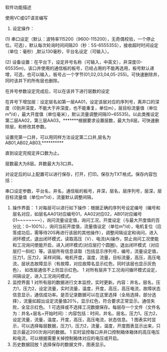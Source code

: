 软件功能描述

使用VC或QT语言编写

1. 设定操作：

(1) 串口设定（默认：波特率115200（9600-115200），无奇偶校验，一个停止位。可选），默认每次轮询时间间隔20（秒：5S-655535S），接收超时时间设定（单位：毫秒）,默认130毫秒，平台名设定（可输入）。

(2) 设备设置：在平台下，设定井号名称（可输入，中英文），井深度(0-65535m)，该口井使用的通信板的板号，已经占用的不能再选用，板号默认递增，可选，也可以输入，板号占一个字节(01,02,03,04,05-255)。可快速删除井，同时该井下的所有层也删除。

在井号参数设定完成后，可以在该井下进行层数的设定

在井号下增加层：设定层名如第一层AA01，设定该层对应的序列号，离井口的深度（0到井深度，不能大于井深度，也不能重复，单位m），层目标流量值（单位m³/d），最大开度值（单位毫米），默认流量调整间隔(0~65535)。以此类推设定第二层AA02，第三层AA03，\*\*\*\*\*\*\*根据要求设置层数，最大为8层。可快速删除层，和修改其参数。

设置完第一口井，可以用同样方法设定第二口井,层名为AB01,AB02,AB03,\*\*\*\*\*\*\*\*\*\*

直到设定完规定井口数为止。

层数最大为8层。井数最大为3口井。

对设定后的以上配置可以进行保存，打开，打印。保存为TXT格式。保存内容包括：

串口设定参数，平台名，井名，通信板的板号，井深，层名，层序列号，层深，层目标流量值（单位m³/d），流量默认调整间隔，

1. 操作界面：
1  对每层可以进行如下操作：根据正确的序列号设定编号（编号和层名对应，如层名AA01对应编号01，AA02对应02，AB01对应编号01~~~~~~~~），询问流量设定值，询问工况，开度设定（与最大开度值的百分比：0~100%），询问当前开度值，流量值设定（单位m³/d），电机复位（应答成功后，需等待20S再进行该层的其他操作），调整间隔设定和询问，进入闭环模式，退出闭环模式，读取高压（V）、电流(A)操作，禁止询问工况使能和工况询问使能开启，进入闭环模式(对应层打个圆圈)，退出闭环模式（对应层打一斜杠）等。该层所有信息读取（包括显示序列号，编号，流量设定值，压力1，压力2，采样间隔，电机开度，温度，流量，目标流量，高压，高压电流，层状态故障显示（有故障，对应故障名显示红色，同时该层也显示灰色色）， 如改层通信不上则显示红色。
1  对所有层井下工况询问循环模式设定，间隔设定，进入工况询问模式。
1. 监控界面
1  对所有层的数据进行文本监控，实时更新。内容：井名，层名，压力1，压力2，设定流量，实时流量，温度，开度，高压，高压电流，故障状态信息显示，通信成功率。是否记录数据可以在这里选择（全局选择，部分选择），流量如超出设定流量值20%，显示红色，符合要求正常显示。通信失败，全显示红色。
1  可选择或不选择工况数据保存。每层存一个文件（文件名为：井名+层名+开始时间）：内容包括：时间，井名，层名，压力1，压力2，设定流量，流量，温度，开度，高压，高压电流，状态信息。
1  图表实时显示，可以选择每层数据，压力1，压力2，流量，温度，开度图表显示出来，只显示最近200次询问的数据。
1  实时监控每口井井口控制箱体箱体的高压电压和电流，可以根据需要关掉控制箱体对应的电压或开启。
1. 历史数据回放
1  选择保存的数据文件，图表显示。





